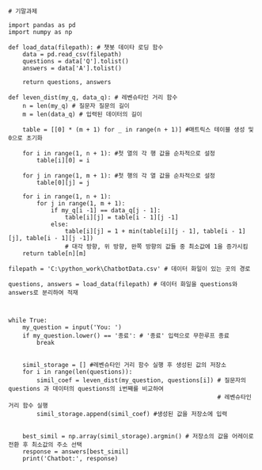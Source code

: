     # 기말과제
    
    import pandas as pd
    import numpy as np
    
    def load_data(filepath): # 챗봇 데이타 로딩 함수
        data = pd.read_csv(filepath)
        questions = data['Q'].tolist()
        answers = data['A'].tolist()
    
        return questions, answers
    
    def leven_dist(my_q, data_q): # 레벤슈타인 거리 함수
        n = len(my_q) # 질문자 질문의 길이
        m = len(data_q) # 입력된 데이터의 길이
    
        table = [[0] * (m + 1) for _ in range(n + 1)] #매트릭스 테이블 생성 및 0으로 초기화
    
        for i in range(1, n + 1): #첫 열의 각 행 값을 순차적으로 설정
            table[i][0] = i
    
        for j in range(1, m + 1): #첫 행의 각 열 값을 순차적으로 설정
            table[0][j] = j
    
        for i in range(1, n + 1):
            for j in range(1, m + 1):
                if my_q[i -1] == data_q[j - 1]:
                    table[i][j] = table[i - 1][j -1]
                else:
                    table[i][j] = 1 + min(table[i][j - 1], table[i - 1][j], table[i - 1][j -1])
                    # 대각 방향, 위 방향, 완쪽 방향의 값들 중 최소값에 1을 증가시킴
        return table[n][m]
    
    filepath = 'C:\python_work\ChatbotData.csv' # 데이터 화일이 있는 곳의 경로
    
    questions, answers = load_data(filepath) # 데이터 화일을 questions와 answers로 분리하여 적재
    
    
    
    while True:
        my_question = input('You: ')
        if my_question.lower() == '종료': # '종료' 입력으로 무한루프 종료
            break
    
    
        simil_storage = [] #레벤슈타인 거리 함수 실행 후 생성된 값의 저장소
        for i in range(len(questions)):
            simil_coef = leven_dist(my_question, questions[i]) # 질문자의 questions 과 데이터의 questions의 i번째를 비교하여 
                                                               # 레벤슈타인 거리 함수 실행
            simil_storage.append(simil_coef) #생성된 값을 저장소에 입력
    
    
        best_simil = np.array(simil_storage).argmin() # 저장소의 값을 어레이로 전환 후 최소값의 주소 선택
        response = answers[best_simil]
        print('Chatbot:', response)
    

